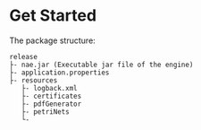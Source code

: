 # Get Started

The package structure:
```
release
├- nae.jar (Executable jar file of the engine)
├- application.properties
├- resources
   ├- logback.xml
   ├- certificates
   ├- pdfGenerator
   ├- petriNets
   └-

```